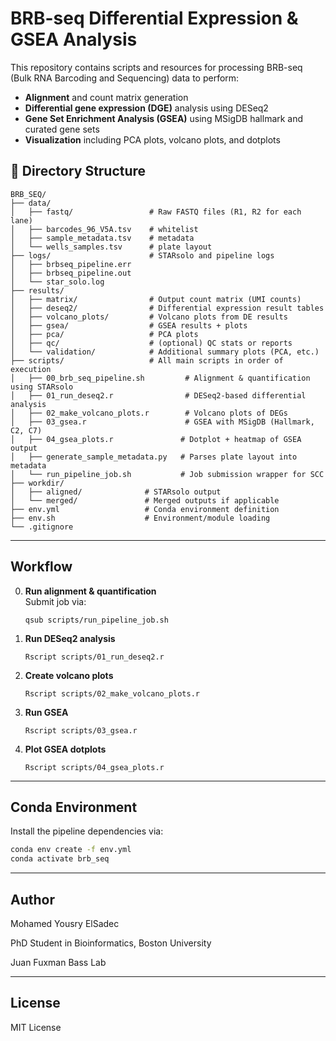 # BRB-seq Differential Expression & GSEA Analysis

This repository contains scripts and resources for processing BRB-seq (Bulk RNA Barcoding and Sequencing) data to perform:

- **Alignment** and count matrix generation  
- **Differential gene expression (DGE)** analysis using DESeq2  
- **Gene Set Enrichment Analysis (GSEA)** using MSigDB hallmark and curated gene sets  
- **Visualization** including PCA plots, volcano plots, and dotplots


## 📁 Directory Structure

```
BRB_SEQ/
├── data/
│   ├── fastq/                 # Raw FASTQ files (R1, R2 for each lane)
│   ├── barcodes_96_V5A.tsv    # whitelist 
│   ├── sample_metadata.tsv    # metadata
│   └── wells_samples.tsv      # plate layout
├── logs/                      # STARsolo and pipeline logs
│   ├── brbseq_pipeline.err
│   ├── brbseq_pipeline.out
│   └── star_solo.log
├── results/
│   ├── matrix/                # Output count matrix (UMI counts)
│   ├── deseq2/                # Differential expression result tables
│   ├── volcano_plots/         # Volcano plots from DE results
│   ├── gsea/                  # GSEA results + plots
│   ├── pca/                   # PCA plots
│   ├── qc/                    # (optional) QC stats or reports
│   └── validation/            # Additional summary plots (PCA, etc.)
├── scripts/                   # All main scripts in order of execution
│   ├── 00_brb_seq_pipeline.sh         # Alignment & quantification using STARsolo
│   ├── 01_run_deseq2.r                # DESeq2-based differential analysis
│   ├── 02_make_volcano_plots.r        # Volcano plots of DEGs
│   ├── 03_gsea.r                      # GSEA with MSigDB (Hallmark, C2, C7)
│   ├── 04_gsea_plots.r               # Dotplot + heatmap of GSEA output
│   ├── generate_sample_metadata.py   # Parses plate layout into metadata
│   └── run_pipeline_job.sh           # Job submission wrapper for SCC
├── workdir/
│   ├── aligned/              # STARsolo output
│   └── merged/               # Merged outputs if applicable
├── env.yml                   # Conda environment definition
├── env.sh                    # Environment/module loading
└── .gitignore
```

---

## Workflow

0. **Run alignment & quantification**  
   Submit job via:
   ```
   qsub scripts/run_pipeline_job.sh
   ```

1. **Run DESeq2 analysis**
   ```
   Rscript scripts/01_run_deseq2.r
   ```

2. **Create volcano plots**
   ```
   Rscript scripts/02_make_volcano_plots.r
   ```

3. **Run GSEA**
   ```
   Rscript scripts/03_gsea.r
   ```

4. **Plot GSEA dotplots**
   ```
   Rscript scripts/04_gsea_plots.r
   ```

---

## Conda Environment

Install the pipeline dependencies via:

```bash
conda env create -f env.yml
conda activate brb_seq
```

---

## Author
Mohamed Yousry ElSadec

PhD Student in Bioinformatics, Boston University

Juan Fuxman Bass Lab

---

## License

MIT License
